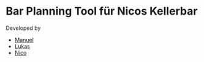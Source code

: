 # Bar Planning Tool für Nicos Kellerbar

Developed by
 - [Manuel](https://github.com/ManuelPuchner)
 - [Lukas](https://github.com/LukMayr)
 - [Nico](https://github.com/nWakolbinger)
